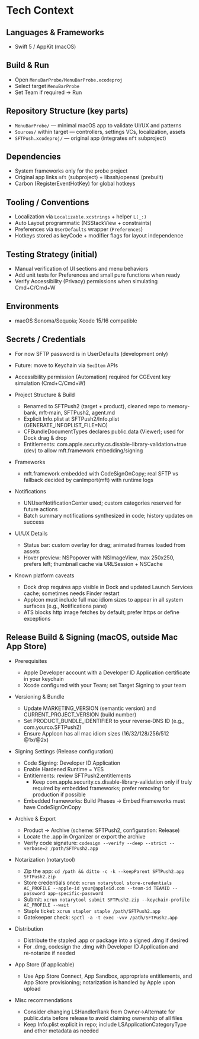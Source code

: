 # Tech Context

## Languages & Frameworks
- Swift 5 / AppKit (macOS)

## Build & Run
- Open `MenuBarProbe/MenuBarProbe.xcodeproj`
- Select target `MenuBarProbe`
- Set Team if required → Run

## Repository Structure (key parts)
- `MenuBarProbe/` — minimal macOS app to validate UI/UX and patterns
- `Sources/` within target — controllers, settings VCs, localization, assets
- `SFTPush.xcodeproj/` — original app (integrates `mft` subproject)

## Dependencies
- System frameworks only for the probe project
- Original app links `mft` (subproject) + libssh/openssl (prebuilt)
 - Carbon (RegisterEventHotKey) for global hotkeys

## Tooling / Conventions
- Localization via `Localizable.xcstrings` + helper `L(_:)`
- Auto Layout programmatic (NSStackView + constraints)
- Preferences via `UserDefaults` wrapper (`Preferences`)
 - Hotkeys stored as keyCode + modifier flags for layout independence

## Testing Strategy (initial)
- Manual verification of UI sections and menu behaviors
- Add unit tests for Preferences and small pure functions when ready
 - Verify Accessibility (Privacy) permissions when simulating Cmd+C/Cmd+W

## Environments
- macOS Sonoma/Sequoia; Xcode 15/16 compatible

## Secrets / Credentials
- For now SFTP password is in UserDefaults (development only)
- Future: move to Keychain via `SecItem` APIs
 - Accessibility permission (Automation) required for CGEvent key simulation (Cmd+C/Cmd+W)
- Project Structure & Build
  - Renamed to SFTPush2 (target + product), cleaned repo to memory-bank, mft-main, SFTPush2, agent.md
  - Explicit Info.plist at SFTPush2/Info.plist (GENERATE_INFOPLIST_FILE=NO)
  - CFBundleDocumentTypes declares public.data (Viewer); used for Dock drag & drop
  - Entitlements: com.apple.security.cs.disable-library-validation=true (dev) to allow mft.framework embedding/signing

- Frameworks
  - mft.framework embedded with CodeSignOnCopy; real SFTP vs fallback decided by canImport(mft) with runtime logs

- Notifications
  - UNUserNotificationCenter used; custom categories reserved for future actions
  - Batch summary notifications synthesized in code; history updates on success

- UI/UX Details
  - Status bar: custom overlay for drag; animated frames loaded from assets
  - Hover preview: NSPopover with NSImageView, max 250x250, prefers left; thumbnail cache via URLSession + NSCache

- Known platform caveats
  - Dock drop requires app visible in Dock and updated Launch Services cache; sometimes needs Finder restart
  - AppIcon must include full mac idiom sizes to appear in all system surfaces (e.g., Notifications pane)
  - ATS blocks http image fetches by default; prefer https or define exceptions

## Release Build & Signing (macOS, outside Mac App Store)
- Prerequisites
  - Apple Developer account with a Developer ID Application certificate in your keychain
  - Xcode configured with your Team; set Target Signing to your team

- Versioning & Bundle
  - Update MARKETING_VERSION (semantic version) and CURRENT_PROJECT_VERSION (build number)
  - Set PRODUCT_BUNDLE_IDENTIFIER to your reverse‑DNS ID (e.g., com.yourco.SFTPush2)
  - Ensure AppIcon has all mac idiom sizes (16/32/128/256/512 @1x/@2x)

- Signing Settings (Release configuration)
  - Code Signing: Developer ID Application
  - Enable Hardened Runtime = YES
  - Entitlements: review SFTPush2.entitlements
    - Keep com.apple.security.cs.disable-library-validation only if truly required by embedded frameworks; prefer removing for production if possible
  - Embedded frameworks: Build Phases → Embed Frameworks must have CodeSignOnCopy

- Archive & Export
  - Product → Archive (scheme: SFTPush2, configuration: Release)
  - Locate the .app in Organizer or export the archive
  - Verify code signature: `codesign --verify --deep --strict --verbose=2 /path/SFTPush2.app`

- Notarization (notarytool)
  - Zip the app: `cd /path && ditto -c -k --keepParent SFTPush2.app SFTPush2.zip`
  - Store credentials once: `xcrun notarytool store-credentials AC_PROFILE --apple-id your@appleid.com --team-id TEAMID --password app-specific-password`
  - Submit: `xcrun notarytool submit SFTPush2.zip --keychain-profile AC_PROFILE --wait`
  - Staple ticket: `xcrun stapler staple /path/SFTPush2.app`
  - Gatekeeper check: `spctl -a -t exec -vvv /path/SFTPush2.app`

- Distribution
  - Distribute the stapled .app or package into a signed .dmg if desired
  - For .dmg, codesign the .dmg with Developer ID Application and re‑notarize if needed

- App Store (if applicable)
  - Use App Store Connect, App Sandbox, appropriate entitlements, and App Store provisioning; notarization is handled by Apple upon upload

- Misc recommendations
  - Consider changing LSHandlerRank from Owner→Alternate for public.data before release to avoid claiming ownership of all files
  - Keep Info.plist explicit in repo; include LSApplicationCategoryType and other metadata as needed

